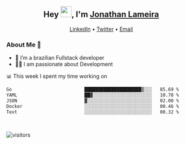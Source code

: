 <h2 align="center">Hey <img src="https://github.com/TheDudeThatCode/TheDudeThatCode/blob/master/Assets/Hi.gif" width="29">, I'm <a href="https://www.linkedin.com/in/jonathanlameira/">Jonathan Lameira</a></h2>
<p align="center">
  <a href="https://www.linkedin.com/in/jonathanlameira/">LinkedIn</a> •
  <a href="https://twitter.com/jlameira">Twitter</a> •
  <a href="mailto:jlameira@gmail.com">Email</a>
</p>

### About Me 🚀
- 🌱  I’m a brazilian Fullstack developer</br>
- 👨‍💻  I am passionate about Development</br>

<!-- ![Jonathan Lameira github stats](https://github-readme-stats.vercel.app/api?username=jlameirameli&show_icons=true&hide_border=true)&nbsp;&nbsp; -->

📊 This week I spent my time working on
<!--START_SECTION:waka-->

```txt
Go                           █████████████████████▒░░░   85.69 %
YAML                         ██▓░░░░░░░░░░░░░░░░░░░░░░   10.78 %
JSON                         ▓░░░░░░░░░░░░░░░░░░░░░░░░   02.00 %
Docker                       ░░░░░░░░░░░░░░░░░░░░░░░░░   00.46 %
Text                         ░░░░░░░░░░░░░░░░░░░░░░░░░   00.32 %
```

<!--END_SECTION:waka-->

<br />

![visitors](https://visitor-badge.laobi.icu/badge?page_id=jlameira.jlameira)
